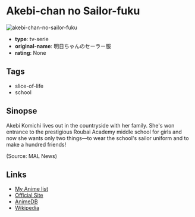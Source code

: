 # Akebi-chan no Sailor-fuku

![akebi-chan-no-sailor-fuku](https://cdn.myanimelist.net/images/anime/1662/113689.jpg)

-   **type**: tv-serie
-   **original-name**: 明日ちゃんのセーラー服
-   **rating**: None

## Tags

-   slice-of-life
-   school

## Sinopse

Akebi Komichi lives out in the countryside with her family. She's won entrance to the prestigious Roubai Academy middle school for girls and now she wants only two things—to wear the school's sailor uniform and to make a hundred friends!

(Source: MAL News)

## Links

-   [My Anime list](https://myanimelist.net/anime/48553/Akebi-chan_no_Sailor-fuku)
-   [Official Site](https://akebi-chan.jp/)
-   [AnimeDB](http://anidb.info/perl-bin/animedb.pl?show=anime&aid=16166)
-   [Wikipedia](https://ja.wikipedia.org/wiki/%E6%98%8E%E6%97%A5%E3%81%A1%E3%82%83%E3%82%93%E3%81%AE%E3%82%BB%E3%83%BC%E3%83%A9%E3%83%BC%E6%9C%8D#%E3%83%86%E3%83%AC%E3%83%93%E3%82%A2%E3%83%8B%E3%83%A1)
